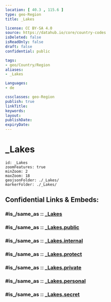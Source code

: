 ```yaml
---
location: [ 40.3 , 115.6 ] 
type: geo-Region
title: _Lakes

license: CC BY-SA 4.0
source: https://datahub.io/core/country-codes
isDeleted: false
isReadOnly: false
draft: false
confidential: public

tags:
- geo/Country/Region
aliases:
- _Lakes

Languages:
- de

cssclasses: geo-Region
publish: true
linkTitle: 
keywords: 
layout: 
publishDate: 
expiryDate: 
---
```


# _Lakes

```leaflet
id: _Lakes
zoomFeatures: true 
minZoom: 2 
maxZoom: 18
geojsonFolder: ./_Lakes/
markerFolder: ./_Lakes/
```


## Confidential Links & Embeds: 

### #is_/same_as :: [_Lakes](/_Standards/Earth/Continent/Asia/Asia~East/China/provinces~China/Hebei/_Lakes.md) 

### #is_/same_as :: [_Lakes.public](/_public/Earth/Continent/Asia/Asia~East/China/provinces~China/Hebei/_Lakes.public.md) 

### #is_/same_as :: [_Lakes.internal](/_internal/Earth/Continent/Asia/Asia~East/China/provinces~China/Hebei/_Lakes.internal.md) 

### #is_/same_as :: [_Lakes.protect](/_protect/Earth/Continent/Asia/Asia~East/China/provinces~China/Hebei/_Lakes.protect.md) 

### #is_/same_as :: [_Lakes.private](/_private/Earth/Continent/Asia/Asia~East/China/provinces~China/Hebei/_Lakes.private.md) 

### #is_/same_as :: [_Lakes.personal](/_personal/Earth/Continent/Asia/Asia~East/China/provinces~China/Hebei/_Lakes.personal.md) 

### #is_/same_as :: [_Lakes.secret](/_secret/Earth/Continent/Asia/Asia~East/China/provinces~China/Hebei/_Lakes.secret.md)

